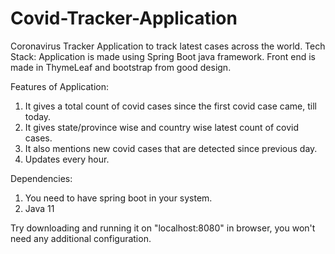 # Covid-Tracker-Application
Coronavirus Tracker Application to track latest cases across the world.
Tech Stack: Application is made using Spring Boot java framework. Front end is made in ThymeLeaf
and bootstrap from good design.

Features of Application:
1. It gives a total count of covid cases since the first covid case came, till today.
2. It gives state/province wise and country wise latest count of covid cases.
3. It also mentions new covid cases that are detected since previous day.
4. Updates every hour.

Dependencies:
1. You need to have spring boot in your system.
2. Java 11

Try downloading and running it on "localhost:8080" in browser, you won't need any additional configuration.
